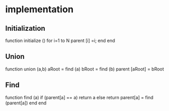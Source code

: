 # implementation
## Initialization
function initialize ()
    for i=1 to N
        parent [i] =i;
    end
end

## Union
function union (a,b)
    aRoot = find (a)
    bRoot = find (b)
    parent [aRoot] = bRoot

## Find
function find (a)
    if (parent[a] == a)
        return a
    else
        return parent[a] = find (parent[a])
    end
end